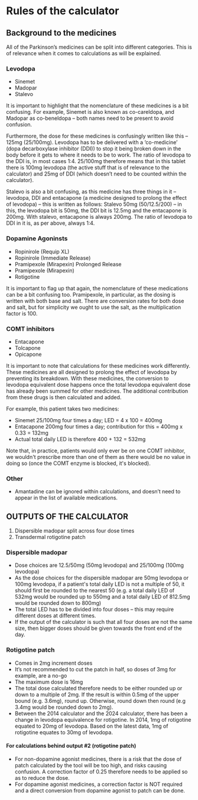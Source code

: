 # Rules of the calculator #

## Background to the medicines ##

All of the Parkinson’s medicines can be split into different categories. This is of relevance when it comes to calculations as will be explained.

### Levodopa ###

- Sinemet
- Madopar
- Stalevo

It is important to highlight that the nomenclature of these medicines is a bit confusing. For example, Sinemet is also known as co-careldopa, and Madopar as co-beneldopa – both names
need to be present to avoid confusion.

Furthermore, the dose for these medicines is confusingly written like this – 125mg (25/100mg). Levodopa has to be delivered with a ‘co-medicine’ (dopa decarboxylase inhibitor (DDI)) to stop it
being broken down in the body before it gets to where it needs to be to work. The ratio of levodopa to the DDI is, in most cases 1:4. 25/100mg therefore means that in this tablet
there is 100mg levodopa (the active stuff that is of relevance to the calculator) and 25mg of DDI (which doesn’t need to be counted within the calculator).

Stalevo is also a bit confusing, as this medicine has three things in it – levodopa, DDI and entacapone (a medicine designed to prolong the effect of levodopa) – this is written as follows: Stalevo 50mg (50/12.5/200) – in this, the levodopa bit is 50mg, the DDI bit is 12.5mg and the entacapone is 200mg. With stalevo, entacapone is always 200mg. The ratio of levodopa to DDI in it is, as per above, always 1:4.

### Dopamine Agoninsts ###

- Ropinirole (Requip XL)
- Ropinirole (Immediate Release)
- Pramipexole (Mirapexin) Prolonged Release
- Pramipexole (Mirapexin)
- Rotigotine

It is important to flag up that again, the nomenclature of these medications can be a bit confusing too. Pramipexole, in particular, as the dosing is written with both base and salt. There are conversion rates for both dose and salt, but for simplicity we ought to use the salt, as the multiplication factor is 100.

### COMT inhibitors ###

- Entacapone
- Tolcapone
- Opicapone

It is important to note that calculations for these medicines work differently. These medicines are all designed to prolong the effect of levodopa by preventing its breakdown. With these medicines, the conversion to levodopa equivalent dose happens once the total levodopa equivalent dose has already been summed for other medicines. The additional contribution from these drugs is then calculated and added.

For example, this patient takes two medicines:

- Sinemet 25/100mg four times a day; LED = 4 x 100 = 400mg
- Entacapone 200mg four times a day; contribution for this = 400mg x 0.33 = 132mg
- Actual total daily LED is therefore 400 + 132 = 532mg

Note that, in practice, patients would only ever be on one COMT inhibitor, we wouldn't prescribe more than one of them as there would be no value in doing so (once the COMT enzyme is blocked, it's blocked).

### Other ###

- Amantadine can be ignored within calculations, and doesn’t need to appear in the list of available medications.

## OUTPUTS OF THE CALCULATOR ##

1. Dispersible madopar split across four dose times
2. Transdermal rotigotine patch

### Dispersible madopar ###

- Dose choices are 12.5/50mg (50mg levodopa) and 25/100mg (100mg levodopa)
- As the dose choices for the dispersible madopar are 50mg levodopa or 100mg levodopa, if a patient's total daily LED is not a multiple of 50, it should first be rounded to the nearest 50 (e.g. a total daily LED of 532mg would be rounded up to 550mg and a total daily LED of 812.5mg would be rounded down to 800mg)
- The total LED has to be divided into four doses – this may require different doses at different times.
- If the output of the calculator is such that all four doses are not the same size, then bigger doses should be given towards the front end of the day.

### Rotigotine patch ###

- Comes in 2mg increment doses
- It’s not recommended to cut the patch in half, so doses of 3mg for example, are a no-go
- The maximum dose is 16mg
- The total dose calculated therefore needs to be either rounded up or down to a multiple of 2mg. If the result is within 0.5mg of the upper bound (e.g. 3.6mg), round up. Otherwise, round down then round (e.g 3.4mg would be rounded down to 2mg).
- Between the 2014 calculator and the 2024 calculator, there has been a change in levodopa equivalence for rotigotine. In 2014, 1mg of rotigotine equated to 20mg of levodopa. Based on the latest data, 1mg of rotigotine equates to 30mg of levodopa.


#### For calculations behind output #2 (rotigotine patch) ####

- For non-dopamine agonist medicines, there is a risk that the dose of patch calculated by the tool will be too high, and risks causing confusion. A correction factor of 0.25 therefore needs to be applied so as to reduce the dose.
- For dopamine agonist medicines, a correction factor is NOT required and a direct conversion from dopamine agonist to patch can be done.
